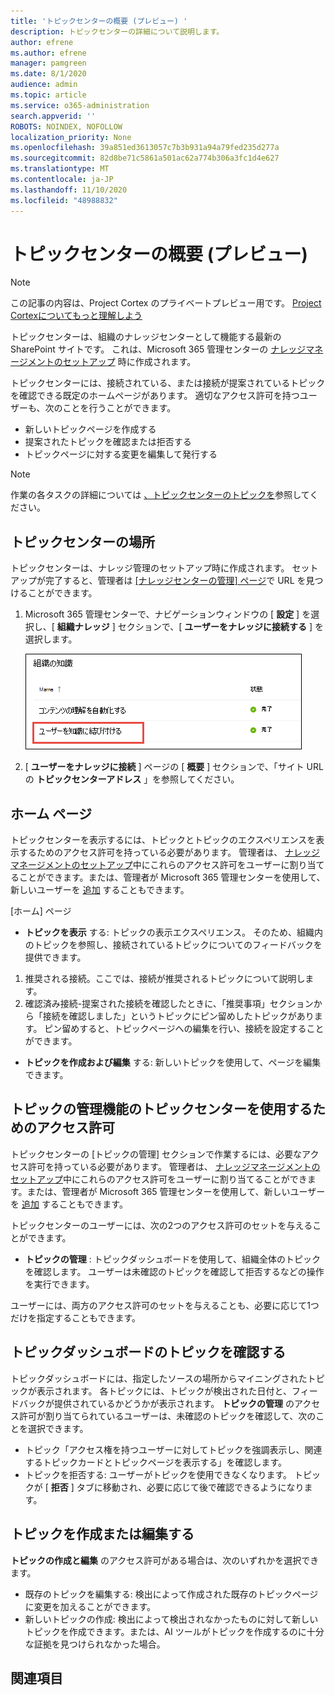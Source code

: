 ```yaml
---
title: 'トピックセンターの概要 (プレビュー) '
description: トピックセンターの詳細について説明します。
author: efrene
ms.author: efrene
manager: pamgreen
ms.date: 8/1/2020
audience: admin
ms.topic: article
ms.service: o365-administration
search.appverid: ''
ROBOTS: NOINDEX, NOFOLLOW
localization_priority: None
ms.openlocfilehash: 39a851ed3613057c7b3b931a94a79fed235d277a
ms.sourcegitcommit: 82d8be71c5861a501ac62a774b306a3fc1d4e627
ms.translationtype: MT
ms.contentlocale: ja-JP
ms.lasthandoff: 11/10/2020
ms.locfileid: "48988832"
---
```

# <a name="topic-center-overview-preview"></a>トピックセンターの概要 (プレビュー)

> [!Note] 
> この記事の内容は、Project Cortex のプライベートプレビュー用です。 [Project Cortexについてもっと理解しよう](https://aka.ms/projectcortex)

トピックセンターは、組織のナレッジセンターとして機能する最新の SharePoint サイトです。 これは、Microsoft 365 管理センターの [ナレッジマネージメントのセットアップ](set-up-topic-experiences.md) 時に作成されます。

トピックセンターには、接続されている、または接続が提案されているトピックを確認できる既定のホームページがあります。 適切なアクセス許可を持つユーザーも、次のことを行うことができます。

- 新しいトピックページを作成する
- 提案されたトピックを確認または拒否する
- トピックページに対する変更を編集して発行する

> [!Note] 
> 作業の各タスクの詳細については [、トピックセンターのトピックを](work-with-topics.md)参照してください。

## <a name="where-is-the-topic-center"></a>トピックセンターの場所

トピックセンターは、ナレッジ管理のセットアップ時に作成されます。 セットアップが完了すると、管理者は [ [ナレッジセンターの管理] ページ](topic-experiences-discovery.md)で URL を見つけることができます。

1. Microsoft 365 管理センターで、ナビゲーションウィンドウの [ **設定** ] を選択し、[ **組織ナレッジ** ] セクションで、[ **ユーザーをナレッジに接続する** ] を選択します。

   ![ユーザーを知識に結び付ける](../media/content-understanding/manage-connect-people-to-knowledge.png) </br>

2. [ **ユーザーをナレッジに接続** ] ページの [ **概要** ] セクションで、「サイト URL の **トピックセンターアドレス** 」を参照してください。

## <a name="home-page"></a>ホーム ページ

トピックセンターを表示するには、トピックとトピックのエクスペリエンスを表示するためのアクセス許可を持っている必要があります。 管理者は、 [ナレッジマネージメントのセットアップ](set-up-topic-experiences.md)中にこれらのアクセス許可をユーザーに割り当てることができます。または、管理者が Microsoft 365 管理センターを使用して、新しいユーザーを [追加](give-user-permissions-to-the-topic-center.md) することもできます。

[ホーム] ページ 
- **トピックを表示** する: トピックの表示エクスペリエンス。 そのため、組織内のトピックを参照し、接続されているトピックについてのフィードバックを提供できます。
1. 推奨される接続。ここでは、接続が推奨されるトピックについて説明します。
2. 確認済み接続-提案された接続を確認したときに、「推奨事項」セクションから「接続を確認しました」というトピックにピン留めしたトピックがあります。
ピン留めすると、トピックページへの編集を行い、接続を設定することができます。

- **トピックを作成および編集** する: 新しいトピックを使用して、ページを編集できます。


## <a name="permissions-to-use-the-manage-topics-capability-topic-center"></a>トピックの管理機能のトピックセンターを使用するためのアクセス許可

トピックセンターの [トピックの管理] セクションで作業するには、必要なアクセス許可を持っている必要があります。 管理者は、 [ナレッジマネージメントのセットアップ](set-up-topic-experiences.md)中にこれらのアクセス許可をユーザーに割り当てることができます。または、管理者が Microsoft 365 管理センターを使用して、新しいユーザーを [追加](give-user-permissions-to-the-topic-center.md) することもできます。

トピックセンターのユーザーには、次の2つのアクセス許可のセットを与えることができます。

- **トピックの管理** : トピックダッシュボードを使用して、組織全体のトピックを確認します。 ユーザーは未確認のトピックを確認して拒否するなどの操作を実行できます。

ユーザーには、両方のアクセス許可のセットを与えることも、必要に応じて1つだけを指定することもできます。 

## <a name="reviewing-topics-in-the-topic-dashboard"></a>トピックダッシュボードのトピックを確認する

トピックダッシュボードには、指定したソースの場所からマイニングされたトピックが表示されます。 各トピックには、トピックが検出された日付と、フィードバックが提供されているかどうかが表示されます。 **トピックの管理** のアクセス許可が割り当てられているユーザーは、未確認のトピックを確認して、次のことを選択できます。
- トピック「アクセス権を持つユーザーに対してトピックを強調表示し、関連するトピックカードとトピックページを表示する」を確認します。
- トピックを拒否する: ユーザーがトピックを使用できなくなります。 トピックが [ **拒否** ] タブに移動され、必要に応じて後で確認できるようになります。

## <a name="create-or-edit-a-topic"></a>トピックを作成または編集する

**トピックの作成と編集** のアクセス許可がある場合は、次のいずれかを選択できます。

- 既存のトピックを編集する: 検出によって作成された既存のトピックページに変更を加えることができます。
- 新しいトピックの作成: 検出によって検出されなかったものに対して新しいトピックを作成できます。または、AI ツールがトピックを作成するのに十分な証拠を見つけられなかった場合。






## <a name="see-also"></a>関連項目



  






